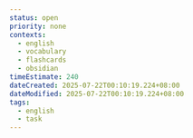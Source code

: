 ```yaml
---
status: open
priority: none
contexts:
  - english
  - vocabulary
  - flashcards
  - obsidian
timeEstimate: 240
dateCreated: 2025-07-22T00:10:19.224+08:00
dateModified: 2025-07-22T00:10:19.224+08:00
tags:
  - english
  - task
---
```


